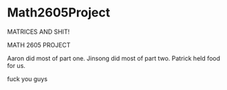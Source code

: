 # Math2605Project
MATRICES AND SHIT!

MATH 2605 PROJECT

Aaron did most of part one.
Jinsong did most of part two.
Patrick held food for us.

fuck you guys

